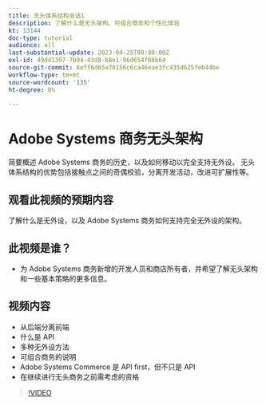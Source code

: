 ```yaml
---
title: 无头体系结构会话1
description: 了解什么是无头架构、可组合商务和个性化体验
kt: 13144
doc-type: tutorial
audience: all
last-substantial-update: 2023-04-25T00:00:00Z
exl-id: 49dd1397-7b94-43d8-b8e1-96d654f68b64
source-git-commit: 6eff6d65a70156c6ca46eae3fc435d625feb44be
workflow-type: tm+mt
source-wordcount: '135'
ht-degree: 0%

---
```


# Adobe Systems 商务无头架构

简要概述 Adobe Systems 商务的历史，以及如何移动以完全支持无外设。  无头体系结构的优势包括接触点之间的奇偶校验，分离开发活动，改进可扩展性等。

## 观看此视频的预期内容

了解什么是无外设，以及 Adobe Systems 商务如何支持完全无外设的架构。

## 此视频是谁？

* 为 Adobe Systems 商务新增的开发人员和商店所有者，并希望了解无头架构和一些基本策略的更多信息。

## 视频内容

* 从后端分离前端
* 什么是 API
* 多种无外设方法
* 可组合商务的说明
* Adobe Systems Commerce 是 API first，但不只是 API
* 在继续进行无头商务之前需考虑的资格

>[!VIDEO](https://video.tv.adobe.com/v/3418862?learn=on)
